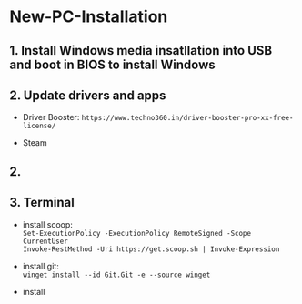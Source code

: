 # New-PC-Installation

## 1. Install Windows media insatllation into USB and boot in BIOS to install Windows

## 2. Update drivers and apps

- Driver Booster: `https://www.techno360.in/driver-booster-pro-xx-free-license/`

- Steam


## 2. 

## 3. Terminal
- install scoop: <br>
`Set-ExecutionPolicy -ExecutionPolicy RemoteSigned -Scope CurrentUser`<br>
`Invoke-RestMethod -Uri https://get.scoop.sh | Invoke-Expression`

- install git: <br>
`winget install --id Git.Git -e --source winget`

- install 